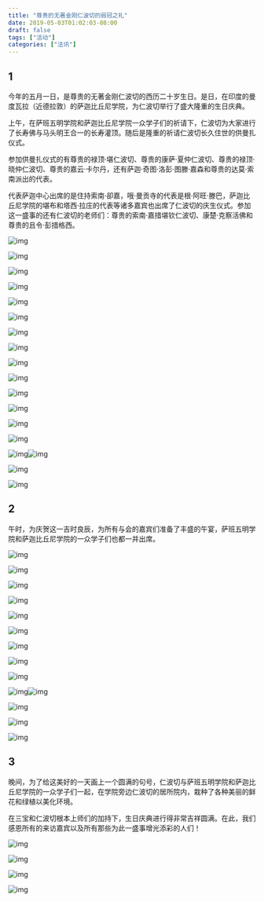 ```yaml
---
title: "尊贵的无著金刚仁波切的弱冠之礼"
date: 2019-05-03T01:02:03-08:00
draft: false
tags: ["活动"]
categories: ["法讯"]
---
```




## 1

今年的五月一日，是尊贵的无著金刚仁波切的西历二十岁生日。是日，在印度的曼度瓦拉（近德拉敦）的萨迦比丘尼学院，为仁波切举行了盛大隆重的生日庆典。

上午，在萨班五明学院和萨迦比丘尼学院一众学子们的祈请下，仁波切为大家进行了长寿佛与马头明王合一的长寿灌顶。随后是隆重的祈请仁波切长久住世的供曼扎仪式。

参加供曼扎仪式的有尊贵的禄顶·堪仁波切、尊贵的康萨·夏仲仁波切、尊贵的禄顶·晓仲仁波切、尊贵的嘉云·卡尔丹，还有萨迦·奇图·洛彭·图滕·嘉森和尊贵的达莫·索南派出的代表。

代表萨迦中心出席的是住持索南·卻嘉，哦·曼贡寺的代表是根·阿旺·滕巴，萨迦比丘尼学院的堪布和塔西·拉庄的代表等诸多嘉宾也出席了仁波切的庆生仪式。参加这一盛事的还有仁波切的老师们：尊贵的索南·嘉措堪钦仁波切、康楚·克察活佛和尊贵的且令·彭措格西。



![img](https://raw.githubusercontent.com/thogmedorje/up/master/uPic/640-20200510180918726.jpeg)

![img](https://raw.githubusercontent.com/thogmedorje/up/master/uPic/640-20200510180928000.jpeg)

![img](https://raw.githubusercontent.com/thogmedorje/up/master/uPic/640-20200510180936921.jpeg)

![img](https://raw.githubusercontent.com/thogmedorje/up/master/uPic/640-20200510180945393.jpeg)

![img](https://raw.githubusercontent.com/thogmedorje/up/master/uPic/640-20200510180952823.jpeg)

![img](https://raw.githubusercontent.com/thogmedorje/up/master/uPic/640-20200510181006087.jpeg)

![img](https://raw.githubusercontent.com/thogmedorje/up/master/uPic/640-20200510181015567.jpeg)

![img](https://raw.githubusercontent.com/thogmedorje/up/master/uPic/640-20200510181028753.jpeg)

![img](https://raw.githubusercontent.com/thogmedorje/up/master/uPic/640-20200510181159910.jpeg)

![img](https://raw.githubusercontent.com/thogmedorje/up/master/uPic/640-20200510181208643.jpeg)

![img](https://raw.githubusercontent.com/thogmedorje/up/master/uPic/640-20200510181216471.jpeg)



![img](https://raw.githubusercontent.com/thogmedorje/up/master/uPic/640-20200510181223670.jpeg)

![img](https://raw.githubusercontent.com/thogmedorje/up/master/uPic/640-20200510181231865.jpeg)

![img](https://raw.githubusercontent.com/thogmedorje/up/master/uPic/640-20200510181238712.jpeg)

![img](https://raw.githubusercontent.com/thogmedorje/up/master/uPic/640-20200510181249282.jpeg)![img](https://raw.githubusercontent.com/thogmedorje/up/master/uPic/640-20200510181302357.jpeg)

![img](https://raw.githubusercontent.com/thogmedorje/up/master/uPic/640-20200510181314722.jpeg)

![img](https://raw.githubusercontent.com/thogmedorje/up/master/uPic/640-20200510181353704.jpeg)



## 2

午时，为庆贺这一吉时良辰，为所有与会的嘉宾们准备了丰盛的午宴，萨班五明学院和萨迦比丘尼学院的一众学子们也都一并出席。



![img](https://raw.githubusercontent.com/thogmedorje/up/master/uPic/640-20200510181403267.jpeg)

![img](https://raw.githubusercontent.com/thogmedorje/up/master/uPic/640-20200510181410138.jpeg)

![img](https://raw.githubusercontent.com/thogmedorje/up/master/uPic/640-20200510181420419.jpeg)

![img](https://raw.githubusercontent.com/thogmedorje/up/master/uPic/640-20200510181428223.jpeg)

![img](https://raw.githubusercontent.com/thogmedorje/up/master/uPic/640-20200510181436842.jpeg)

![img](https://raw.githubusercontent.com/thogmedorje/up/master/uPic/640-20200510181444264.jpeg)

![img](https://raw.githubusercontent.com/thogmedorje/up/master/uPic/640-20200510181451043.jpeg)

![img](https://raw.githubusercontent.com/thogmedorje/up/master/uPic/640-20200510181457882.jpeg)

![img](https://raw.githubusercontent.com/thogmedorje/up/master/uPic/640-20200510181505503.jpeg)

![img](https://raw.githubusercontent.com/thogmedorje/up/master/uPic/640-20200510181513061.jpeg)![img](https://raw.githubusercontent.com/thogmedorje/up/master/uPic/640-20200510181628242.jpeg)

![img](https://raw.githubusercontent.com/thogmedorje/up/master/uPic/640-20200510181636143.jpeg)

![img](https://raw.githubusercontent.com/thogmedorje/up/master/uPic/640-20200510181644099.jpeg)

![img](https://raw.githubusercontent.com/thogmedorje/up/master/uPic/640-20200510181651225.jpeg)



## 3

晚间，为了给这美好的一天画上一个圆满的句号，仁波切与萨班五明学院和萨迦比丘尼学院的一众学子们一起，在学院旁边仁波切的居所院内，栽种了各种美丽的鲜花和绿植以美化环境。

在三宝和仁波切根本上师们的加持下，生日庆典进行得非常吉祥圆满。在此，我们感恩所有的来访嘉宾以及所有那些为此一盛事增光添彩的人们！



![img](https://raw.githubusercontent.com/thogmedorje/up/master/uPic/640-20200510181707147.jpeg)

![img](https://raw.githubusercontent.com/thogmedorje/up/master/uPic/640-20200510181729141.jpeg)

![img](https://raw.githubusercontent.com/thogmedorje/up/master/uPic/640-20200510181738739.jpeg)

![img](https://raw.githubusercontent.com/thogmedorje/up/master/uPic/640-20200510181746326.jpeg)




